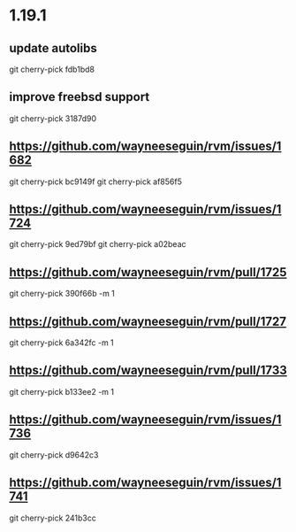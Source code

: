 # 1.19.1

## update autolibs
git cherry-pick fdb1bd8

## improve freebsd support
git cherry-pick 3187d90

## https://github.com/wayneeseguin/rvm/issues/1682
git cherry-pick bc9149f
git cherry-pick af856f5

## https://github.com/wayneeseguin/rvm/issues/1724
git cherry-pick 9ed79bf
git cherry-pick a02beac

## https://github.com/wayneeseguin/rvm/pull/1725
git cherry-pick 390f66b -m 1

## https://github.com/wayneeseguin/rvm/pull/1727
git cherry-pick 6a342fc -m 1

## https://github.com/wayneeseguin/rvm/pull/1733
git cherry-pick b133ee2 -m 1

## https://github.com/wayneeseguin/rvm/issues/1736
git cherry-pick d9642c3

## https://github.com/wayneeseguin/rvm/issues/1741
git cherry-pick 241b3cc

